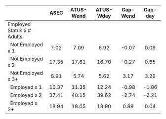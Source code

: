 
|                      |         ASEC |    ATUS-Wend |    ATUS-Wday |     Gap-Wend |      Gap-day |
| -------------------- | :----------: | :----------: | :----------: | :----------: | :----------: |
| Employed Status x # Adults |              |              |              |              |              |
| &nbsp;&nbsp;Not Employed x 1 |         7.02 |         7.09 |         6.92 |        -0.07 |         0.09 |
| &nbsp;&nbsp;Not Employed x 2 |        17.35 |        17.61 |        16.70 |        -0.27 |         0.65 |
| &nbsp;&nbsp;Not Employed x 3+ |         8.91 |         5.74 |         5.62 |         3.17 |         3.29 |
| &nbsp;&nbsp;Employed x 1 |        10.37 |        11.35 |        12.24 |        -0.98 |        -1.86 |
| &nbsp;&nbsp;Employed x 2 |        37.41 |        40.15 |        39.62 |        -2.74 |        -2.21 |
| &nbsp;&nbsp;Employed x 3+ |        18.94 |        18.05 |        18.90 |         0.89 |         0.04 |


